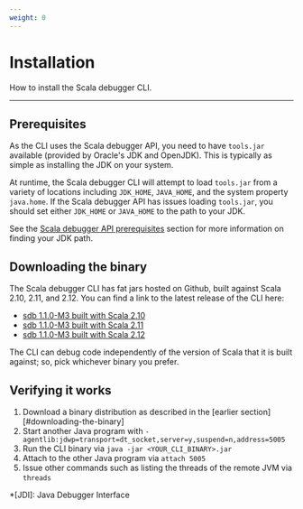 ```yaml
---
weight: 0
---
```

# Installation

How to install the Scala debugger CLI.

---

## Prerequisites

As the CLI uses the Scala debugger API, you need to have `tools.jar` available
(provided by Oracle's JDK and OpenJDK). This is typically as simple as
installing the JDK on your system.

At runtime, the Scala debugger CLI will attempt to load `tools.jar` from a
variety of locations including `JDK_HOME`, `JAVA_HOME`, and the system
property `java.home`. If the Scala debugger API has issues loading `tools.jar`,
you should set either `JDK_HOME` or `JAVA_HOME` to the path to your JDK.

See the [Scala debugger API prerequisites][api_prerequisites] section for more
information on finding your JDK path.

## Downloading the binary

The Scala debugger CLI has fat jars hosted on Github, built against Scala 2.10,
2.11, and 2.12. You can find a link to the latest release of the CLI here:

- [sdb 1.1.0-M3 built with Scala 2.10][latest_binary_2.10]
- [sdb 1.1.0-M3 built with Scala 2.11][latest_binary_2.11]
- [sdb 1.1.0-M3 built with Scala 2.12][latest_binary_2.12]

The CLI can debug code independently of the version of Scala that it is built
against; so, pick whichever binary you prefer.

## Verifying it works

1. Download a binary distribution as described in the 
   [earlier section][#downloading-the-binary]
2. Start another Java program with 
   `-agentlib:jdwp=transport=dt_socket,server=y,suspend=n,address=5005`
3. Run the CLI binary via `java -jar <YOUR_CLI_BINARY>.jar`
4. Attach to the other Java program via `attach 5005`
5. Issue other commands such as listing the threads of the remote JVM via 
   `threads`

*[JDI]: Java Debugger Interface

[api_prerequisites]: /api/getting-started/installation#prerequisities
[latest_binary_2.10]: https://github.com/ensime/scala-debugger/releases/download/v1.1.0-M3/sdb-1.1.0-M3-2.10.jar
[latest_binary_2.11]: https://github.com/ensime/scala-debugger/releases/download/v1.1.0-M3/sdb-1.1.0-M3-2.11.jar
[latest_binary_2.12]: https://github.com/ensime/scala-debugger/releases/download/v1.1.0-M3/sdb-1.1.0-M3-2.12.jar
